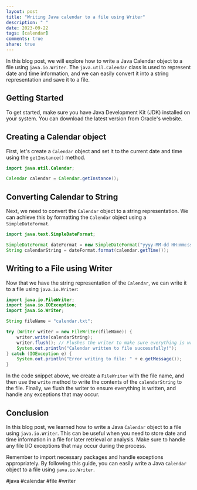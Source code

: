 ```yaml
---
layout: post
title: "Writing Java calendar to a file using Writer"
description: " "
date: 2023-09-22
tags: [calendar]
comments: true
share: true
---
```

In this blog post, we will explore how to write a Java Calendar object to a file using `java.io.Writer`. The `java.util.Calendar` class is used to represent date and time information, and we can easily convert it into a string representation and save it to a file.

## Getting Started
To get started, make sure you have Java Development Kit (JDK) installed on your system. You can download the latest version from Oracle's website.

## Creating a Calendar object
First, let's create a `Calendar` object and set it to the current date and time using the `getInstance()` method.

```java
import java.util.Calendar;

Calendar calendar = Calendar.getInstance();
```

## Converting Calendar to String
Next, we need to convert the `Calendar` object to a string representation. We can achieve this by formatting the `Calendar` object using a `SimpleDateFormat`.

```java
import java.text.SimpleDateFormat;

SimpleDateFormat dateFormat = new SimpleDateFormat("yyyy-MM-dd HH:mm:ss");
String calendarString = dateFormat.format(calendar.getTime());
```

## Writing to a File using Writer
Now that we have the string representation of the `Calendar`, we can write it to a file using `java.io.Writer`:

```java
import java.io.FileWriter;
import java.io.IOException;
import java.io.Writer;

String fileName = "calendar.txt";

try (Writer writer = new FileWriter(fileName)) {
    writer.write(calendarString);
    writer.flush(); // Flushes the writer to make sure everything is written
    System.out.println("Calendar written to file successfully!");
} catch (IOException e) {
    System.out.println("Error writing to file: " + e.getMessage());
}
```

In the code snippet above, we create a `FileWriter` with the file name, and then use the `write` method to write the contents of the `calendarString` to the file. Finally, we flush the writer to ensure everything is written, and handle any exceptions that may occur.

## Conclusion
In this blog post, we learned how to write a Java `Calendar` object to a file using `java.io.Writer`. This can be useful when you need to store date and time information in a file for later retrieval or analysis. Make sure to handle any file I/O exceptions that may occur during the process.

Remember to import necessary packages and handle exceptions appropriately. By following this guide, you can easily write a Java `Calendar` object to a file using `java.io.Writer`.

#java #calendar #file #writer